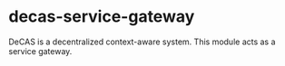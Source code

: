 # decas-service-gateway
DeCAS is a decentralized context-aware system. This module acts as a service gateway.
